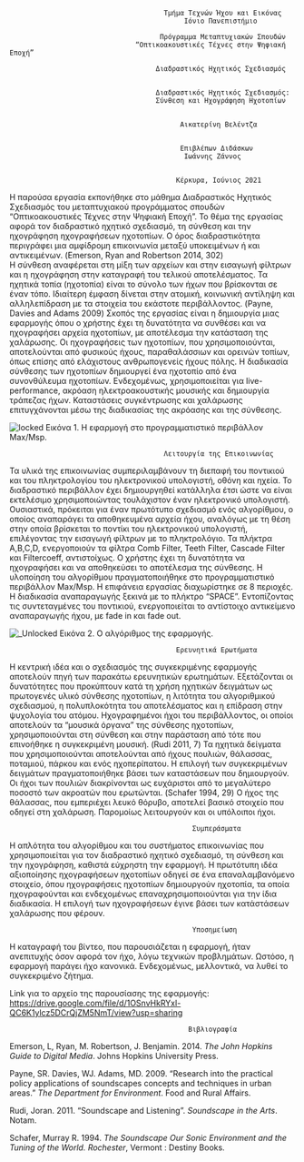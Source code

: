    
                                          Τμήμα Τεχνών Ήχου και Εικόνας
                                               Ιόνιο Πανεπιστήμιο

                                         Πρόγραμμα Μεταπτυχιακών Σπουδών 
                                   “Οπτικοακουστικές Τέχνες στην Ψηφιακή Εποχή”

                                        Διαδραστικός Ηχητικός Σχεδιασμός


                                        Διαδραστικός Ηχητικός Σχεδιασμός:
                                        Σύνθεση και Ηχογράφηση Ηχοτοπίων

                        
                                              Αικατερίνη Βελέντζα


                                              Επιβλέπων Διδάσκων 
                                               Ιωάννης Ζάννος


                                             Κέρκυρα, Ιούνιος 2021






                                                       


   Η παρούσα εργασία εκπονήθηκε στο μάθημα Διαδραστικός Ηχητικός Σχεδιασμός 
 του μεταπτυχιακού προγράμματος σπουδών “Οπτικοακουστικές Τέχνες στην Ψηφιακή Εποχή”. 
 Το θέμα της εργασίας αφορά τον διαδραστικό ηχητικό σχεδιασμό, τη σύνθεση και την 
 ηχογράφηση ηχογραφήσεων ηχοτοπίων. Ο όρος διαδραστικότητα περιγράφει μια αμφίδρομη 
 επικοινωνία μεταξύ υποκειμένων ή και αντικειμένων. (Emerson, Ryan and Robertson 2014, 302)  
 Η σύνθεση αναφέρεται στη μίξη των αρχείων και στην εισαγωγή φίλτρων και η ηχογράφηση 
 στην καταγραφή του τελικού αποτελέσματος. Τα ηχητικά τοπία (ηχοτοπία) είναι το σύνολο 
 των ήχων που βρίσκονται σε έναν τόπο. Ιδιαίτερη έμφαση δίνεται στην ατομική, κοινωνική 
 αντίληψη και αλληλεπίδραση με τα στοιχεία του εκάστοτε περιβάλλοντος. (Payne, Davies and Adams 2009) 
 Σκοπός της εργασίας είναι η δημιουργία μιας εφαρμογής όπου ο χρήστης έχει τη δυνατότητα 
 να συνθέσει και να ηχογραφήσει αρχεία ηχοτοπίων, με αποτέλεσμα την κατάσταση της χαλάρωσης. 
 Οι ηχογραφήσεις των ηχοτοπίων, που χρησιμοποιούνται, αποτελούνται από φυσικούς ήχους, 
 παραθαλάσσιων και ορεινών τοπίων, όπως επίσης από ελάχιστους ανθρωπογενείς ήχους πόλης. 
 Η διαδικασία σύνθεσης των ηχοτοπίων δημιουργεί ένα ηχοτοπίο από ένα συνονθύλευμα ηχοτοπίων. 
 Ενδεχομένως, χρησιμοποιείται για live-performance, ακρόαση ηλεκτροακουστικής μουσικής και 
 δημιουργία τράπεζας ήχων. Καταστάσεις συγκέντρωσης και χαλάρωσης επιτυγχάνονται μέσω της 
 διαδικασίας της ακρόασης και της σύνθεσης. 


![locked](https://user-images.githubusercontent.com/75976946/125170414-a34e1400-e1b7-11eb-90a7-6f990cf88cf7.jpg)
Εικόνα 1. Η εφαρμογή στο προγραμματιστικό περιβάλλον Max/Msp.




 
                                          Λειτουργία της Επικοινωνίας


  Τα υλικά της επικοινωνίας συμπεριλαμβάνουν τη διεπαφή του ποντικιού και του πληκτρολογίου 
του ηλεκτρονικού υπολογιστή, οθόνη και ηχεία. Το διαδραστικό περιβάλλον έχει δημιουργηθεί 
κατάλληλα έτσι ώστε να είναι εκτελέσιμο χρησιμοποιώντας τουλάχιστον έναν ηλεκτρονικό υπολογιστή. 
Ουσιαστικά, πρόκειται για έναν πρωτότυπο σχεδιασμό ενός αλγορίθμου, ο οποίος αναπαράγει 
τα αποθηκευμένα αρχεία ήχου, αναλόγως με τη θέση στην οποία βρίσκεται το ποντίκι του ηλεκτρονικού 
υπολογιστή, επιλέγοντας την εισαγωγή φίλτρων με το πληκτρολόγιο. Τα πλήκτρα A,B,C,D, ενεργοποιούν 
τα φίλτρα Comb Filter, Teeth Filter, Cascade Filter και Filtercoeff, αντιστοίχως. Ο χρήστης έχει 
τη δυνατότητα να ηχογραφήσει και να αποθηκεύσει το αποτέλεσμα της σύνθεσης. Η υλοποίηση του 
αλγορίθμου πραγματοποιήθηκε στο προγραμματιστικό περιβάλλον Max/Msp. Η επιφάνεια εργασίας 
διαχωρίστηκε σε 8 περιοχές. Η διαδικασία αναπαραγωγής ξεκινά με το πλήκτρο “SPACE”. Εντοπίζοντας 
τις συντεταγμένες του ποντικιού, ενεργοποιείται το αντίστοιχο αντικείμενο αναπαραγωγής ήχου, 
με fade in και fade out.  


![_Unlocked](https://user-images.githubusercontent.com/75976946/125174427-182c4880-e1ce-11eb-857e-9d83c0f35d09.jpg)
Εικόνα 2. Ο αλγόριθμος της εφαρμογής.






                                             Ερευνητικά Ερωτήματα


 Η κεντρική ιδέα και ο σχεδιασμός της συγκεκριμένης εφαρμογής αποτελούν πηγή των παρακάτω ερευνητικών 
 ερωτημάτων. Εξετάζονται οι δυνατότητες που προκύπτουν κατά τη χρήση ηχητικών δειγμάτων ως πρωτογενές 
 υλικό σύνθεσης ηχοτοπίων, η λιτότητα του αλγοριθμικού σχεδιασμού, η πολυπλοκότητα του αποτελέσματος 
 και η επίδραση στην ψυχολογία του ατόμου. Ηχογραφημένοι ήχοι του περιβάλλοντος, οι οποίοι αποτελούν 
 τα “μουσικά όργανα” της σύνθεσης ηχοτοπίων, χρησιμοποιούνται στη σύνθεση και στην παράσταση από τότε 
 που επινοήθηκε η συγκεκριμένη μουσική. (Rudi 2011, 7) Τα ηχητικά δείγματα που χρησιμοποιούνται αποτελούνται 
 από ήχους πουλιών, θάλασσας, ποταμιού, πάρκου και ενός ηχοπερίπατου. Η επιλογή των συγκεκριμένων δειγμάτων 
 πραγματοποιήθηκε βάσει των καταστάσεων που δημιουργούν. Οι ήχοι των πουλιών διακρίνονται ως ευχάριστοι 
 από το μεγαλύτερο ποσοστό των ακροατών που ερωτώνται. (Schafer 1994, 29) Ο ήχος της θάλασσας, που εμπεριέχει
 λευκό θόρυβο, αποτελεί βασικό στοιχείο που οδηγεί στη χαλάρωση. Παρομοίως λειτουργούν και οι υπόλοιποι ήχοι.  




                                                 Συμπεράσματα


 Η απλότητα του αλγορίθμου και του συστήματος επικοινωνίας που χρησιμοποιείται για τον διαδραστικό ηχητικό 
 σχεδιασμό, τη σύνθεση και την ηχογράφηση, καθιστά εύχρηστη την εφαρμογή. Η πρωτότυπη ιδέα αξιοποίησης 
 ηχογραφήσεων ηχοτοπίων οδηγεί σε ένα επαναλαμβανόμενο στοιχείο, όπου ηχογραφήσεις ηχοτοπίων δημιουργούν 
 ηχοτοπία, τα οποία ηχογραφούνται και ενδεχομένως επαναχρησιμοποιούνται για την ίδια διαδικασία. Η επιλογή 
 των ηχογραφήσεων έγινε βάσει των κατάστάσεων χαλάρωσης που φέρουν. 



 
                                                 Υποσημείωση
 
 Η καταγραφή του βίντεο, που παρουσιάζεται η εφαρμογή, ήταν ανεπιτυχής όσον αφορά τον ήχο, λόγω τεχνικών προβλημάτων.
 Ωστόσο, η εφαρμογή παράγει ήχο κανονικά.
 Ενδεχομένως, μελλοντικά, να λυθεί το συγκεκριμένο ζήτημα.
 
 Link για το αρχείο της παρουσίασης της εφαρμογής: https://drive.google.com/file/d/1OSnvHkRYxl-QC6K1ylcz5DCrQjZM5NmT/view?usp=sharing
 

                                                Βιβλιογραφία 


 Emerson, L, Ryan,  M. Robertson, J. Benjamin. 2014. *The John Hopkins Guide to Digital Media*. Johns Hopkins University Press.

 Payne, SR. Davies, WJ. Adams, MD. 2009. “Research into the practical policy applications of
 soundscapes concepts and techniques in urban areas.” *The Department for Environment*. Food and Rural Affairs.

 Rudi, Joran. 2011. “Soundscape and Listening”. *Soundscape in the Arts*. Notam. 

 Schafer, Murray R. 1994. *The Soundscape Our Sonic Environment and the Tuning of the World. Rochester*, Vermont : Destiny Books.
 
 
 
 
















